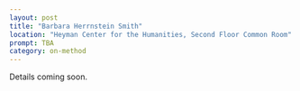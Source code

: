```yaml
---
layout: post
title: "Barbara Herrnstein Smith"
location: "Heyman Center for the Humanities, Second Floor Common Room"
prompt: TBA
category: on-method
---
```


Details coming soon.